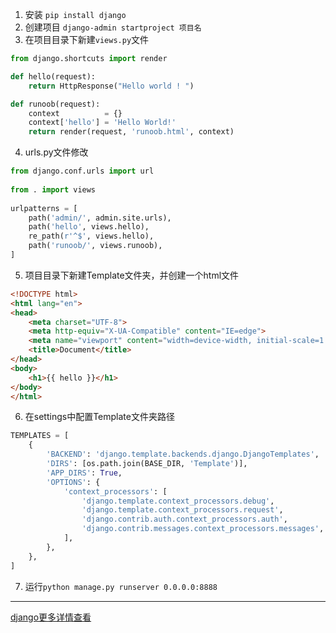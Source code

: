 1. 安装 `pip install django`
2. 创建项目 `django-admin startproject 项目名`
3. 在项目目录下新建`views.py`文件
```python
from django.shortcuts import render

def hello(request):
    return HttpResponse("Hello world ! ")

def runoob(request):
    context          = {}
    context['hello'] = 'Hello World!'
    return render(request, 'runoob.html', context)
```
4. urls.py文件修改
```python
from django.conf.urls import url
 
from . import views
 
urlpatterns = [
    path('admin/', admin.site.urls),
    path('hello', views.hello),
    re_path(r'^$', views.hello),
    path('runoob/', views.runoob),
]
```
5. 项目目录下新建Template文件夹，并创建一个html文件
```html
<!DOCTYPE html>
<html lang="en">
<head>
    <meta charset="UTF-8">
    <meta http-equiv="X-UA-Compatible" content="IE=edge">
    <meta name="viewport" content="width=device-width, initial-scale=1.0">
    <title>Document</title>
</head>
<body>
    <h1>{{ hello }}</h1>
</body>
</html>
```
6. 在settings中配置Template文件夹路径
```python
TEMPLATES = [
    {
        'BACKEND': 'django.template.backends.django.DjangoTemplates',
        'DIRS': [os.path.join(BASE_DIR, 'Template')],
        'APP_DIRS': True,
        'OPTIONS': {
            'context_processors': [
                'django.template.context_processors.debug',
                'django.template.context_processors.request',
                'django.contrib.auth.context_processors.auth',
                'django.contrib.messages.context_processors.messages',
            ],
        },
    },
]
```
7. 运行`python manage.py runserver 0.0.0.0:8888`

<hr>

[django更多详情查看](https://www.runoob.com/django/django-tutorial.html)